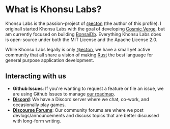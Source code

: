 # What is Khonsu Labs?

Khonsu Labs is the passion-project of [@ecton][ecton] (the author of this
profile). I originall started Khonsu Labs with the goal of developing [Cosmic
Verge][cosmicverge], but am currently focused on building [BonsaiDb][bonsaidb].
Everything Khonsu Labs does is open-source under both the MIT License and the
Apache License 2.0.

While Khonsu Labs legally is only [@ecton][ecton], we have a small yet active
community that all share a vision of making [Rust](https://rust-lang.org) the
best language for general purpose application development.

## Interacting with us

- **Github Issues**: If you're wanting to request a feature or file an issue, we
  are using Github Issues to manage [our
  roadmap](https://roadmap.khonsulabs.com/).
- [**Discord**](https://discord.khonsulabs.com): We have a Discord server where
  we chat, co-work, and occasionally play games.
- [**Discourse Forums**](https://community.khonsulabs.com/): Our community
  forums are where we post devlogs/announcements and discuss topics that are
  better discussed with long-form writing.

[cosmicverge]: https://github.com/khonsulabs/cosmicverge
[bonsaidb]: https://github.com/khonsulabs/bonsaidb
[ecton]: https://github.com/ecton
